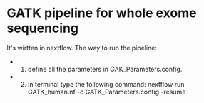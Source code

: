 GATK pipeline for whole exome sequencing
========================================
It's wirtten in nextflow.
The way to run the pipeline:
* 1. define all the parameters in GAK_Parameters.config.
* 2. in terminal type the following command: 
     nextflow run GATK_human.nf -c GATK_Parameters.config -resume

